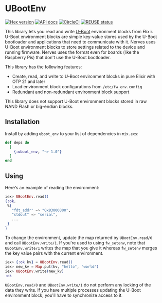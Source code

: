 # UBootEnv

[![Hex version](https://img.shields.io/hexpm/v/uboot_env.svg "Hex version")](https://hex.pm/packages/uboot_env)
[![API docs](https://img.shields.io/hexpm/v/uboot_env.svg?label=hexdocs "API docs")](https://hexdocs.pm/uboot_env/UBootEnv.html)
[![CircleCI](https://dl.circleci.com/status-badge/img/gh/nerves-project/uboot_env/tree/main.svg?style=svg)](https://dl.circleci.com/status-badge/redirect/gh/nerves-project/uboot_env/tree/main)
[![REUSE status](https://api.reuse.software/badge/github.com/nerves-project/uboot_env)](https://api.reuse.software/info/github.com/nerves-project/uboot_env)

This library lets you read and write [U-Boot](https://www.denx.de/wiki/U-Boot)
environment blocks from Elixir. U-Boot environment blocks are simple key-value
stores used by the U-Boot bootloader and applications that need to communicate
with it. Nerves uses U-Boot environment blocks to store settings related to the
device and running firmware. Nerves uses the format even for boards (like the
Raspberry Pis) that don't use the U-Boot bootloader.

This library has the following features:

* Create, read, and write to U-Boot environment blocks in pure Elixir with OTP
  21 and later
* Load environment block configurations from `/etc/fw_env.config`
* Redundant and non-redundant environment block support

This library does not support U-Boot environment blocks stored in raw NAND Flash
or big-endian blocks.

## Installation

Install by adding `uboot_env` to your list of dependencies in `mix.exs`:

```elixir
def deps do
  [
    {:uboot_env, "~> 1.0"}
  ]
end
```

## Using

Here's an example of reading the environment:

```elixir
iex> UBootEnv.read()
{:ok,
 %{
   "fdt_addr" => "0x83000000",
   "stdout" => "serial",
   ...
 }
}
```

To change the environment, update the map returned by `UBootEnv.read/0` and call
`UBootEnv.write/1`. If you're used to using `fw_setenv`, note that
`UBootEnv.write/1` writes the map that you give it whereas `fw_setenv` merges
the key value pairs with the current environment.

```elixir
iex> {:ok kv} = UBootEnv.read()
iex> new_kv = Map.put(kv, "hello", "world")
iex> UBootEnv.write(new_kv)
:ok
```

`UBootEnv.read/0` and `UBootEnv.write/1` do not perform any locking of the data
they write. If you have multiple processes updating the U-Boot environment
block, you'll have to synchronize access to it.
